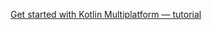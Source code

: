 [Get started with Kotlin Multiplatform — tutorial](https://www.jetbrains.com/help/kotlin-multiplatform-dev/multiplatform-getting-started.html)